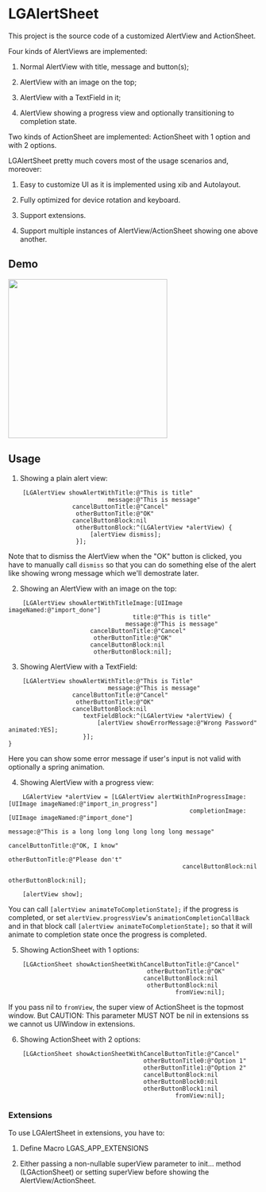 # LGAlertSheet
This project is the source code of a customized AlertView and ActionSheet.

Four kinds of AlertViews are implemented:

1. Normal AlertView with title, message and button(s);

2. AlertView with an image on the top;

3. AlertView with a TextField in it;

4. AlertView showing a progress view and optionally transitioning to completion state.

Two kinds of ActionSheet are implemented: ActionSheet with 1 option and with 2 options.

LGAlertSheet pretty much covers most of the usage scenarios and, moreover:

1. Easy to customize UI as it is implemented using xib and Autolayout.

2. Fully optimized for device rotation and keyboard.

3. Support extensions.

4. Support multiple instances of AlertView/ActionSheet showing one above another.

## Demo
<img src="https://cloud.githubusercontent.com/assets/3366713/9427558/ccb5e920-49b6-11e5-90c8-4d5cd2cb5974.gif" width=320 />

## Usage
1. Showing a plain alert view:

```
    [LGAlertView showAlertWithTitle:@"This is title"
                            message:@"This is message"
                  cancelButtonTitle:@"Cancel"
                   otherButtonTitle:@"OK"
                  cancelButtonBlock:nil
                   otherButtonBlock:^(LGAlertView *alertView) {
                       [alertView dismiss];
                   }];
```
Note that to dismiss the AlertView when the "OK" button is clicked, you have to manually call `dismiss` so that you can do something else of the alert like showing wrong message which we'll demostrate later.

2. Showing an AlertView with an image on the top:

```
    [LGAlertView showAlertWithTitleImage:[UIImage imageNamed:@"import_done"]
                                   title:@"This is title"
                                 message:@"This is message"
                       cancelButtonTitle:@"Cancel"
                        otherButtonTitle:@"OK"
                       cancelButtonBlock:nil
                        otherButtonBlock:nil];
```

3. Showing AlertView with a TextField:

```
    [LGAlertView showAlertWithTitle:@"This is Title"
                            message:@"This is message"
                  cancelButtonTitle:@"Cancel"
                   otherButtonTitle:@"OK"
                  cancelButtonBlock:nil
                     textFieldBlock:^(LGAlertView *alertView) {
                         [alertView showErrorMessage:@"Wrong Password" animated:YES];
                     }];
}
```
Here you can show some error message if user's input is not valid with optionally a spring animation.

4. Showing AlertView with a progress view:

```
    LGAlertView *alertView = [LGAlertView alertWithInProgressImage:[UIImage imageNamed:@"import_in_progress"]
                                                   completionImage:[UIImage imageNamed:@"import_done"]
                                                           message:@"This is a long long long long long long message"
                                                 cancelButtonTitle:@"OK, I know"
                                                  otherButtonTitle:@"Please don't"
                                                 cancelButtonBlock:nil
                                                  otherButtonBlock:nil];
    
    [alertView show];
```
You can call `[alertView animateToCompletionState];` if the progress is completed, or set `alertView.progressView`'s `animationCompletionCallBack` and in that block call `[alertView animateToCompletionState];` so that it will animate to completion state once the progress is completed.

5. Showing ActionSheet with 1 options:

```
    [LGActionSheet showActionSheetWithCancelButtonTitle:@"Cancel"
                                       otherButtonTitle:@"OK"
                                      cancelButtonBlock:nil
                                       otherButtonBlock:nil
                                               fromView:nil];
```
If you pass nil to `fromView`, the super view of ActionSheet is the topmost window. But CAUTION: This parameter MUST NOT be nil in extensions ss we cannot us UIWindow in extensions.

6. Showing ActionSheet with 2 options:

```
    [LGActionSheet showActionSheetWithCancelButtonTitle:@"Cancel"
                                      otherButtonTitle0:@"Option 1"
                                      otherButtonTitle1:@"Option 2"
                                      cancelButtonBlock:nil
                                      otherButtonBlock0:nil
                                      otherButtonBlock1:nil
                                               fromView:nil];
```

### Extensions
To use LGAlertSheet in extensions, you have to: 
1. Define Macro LGAS_APP_EXTENSIONS

2. Either passing a non-nullable superView parameter to init... method (LGActionSheet) or setting superView before showing the AlertView/ActionSheet.
